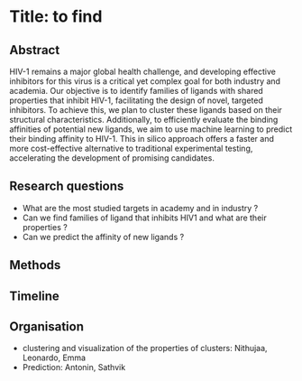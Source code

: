 # Title: to find

## Abstract

HIV-1 remains a major global health challenge, and developing effective inhibitors for this virus is a critical yet complex goal for both industry and academia. Our objective is to identify families of ligands with shared properties that inhibit HIV-1, facilitating the design of novel, targeted inhibitors. To achieve this, we plan to cluster these ligands based on their structural characteristics. Additionally, to efficiently evaluate the binding affinities of potential new ligands, we aim to use machine learning to predict their binding affinity to HIV-1. This in silico approach offers a faster and more cost-effective alternative to traditional experimental testing, accelerating the development of promising candidates.

## Research questions

- What are the most studied targets in academy and in industry ?
- Can we find families of ligand that inhibits HIV1 and what are their properties ?
- Can we predict the affinity of new ligands ?

## Methods

## Timeline

## Organisation

- clustering and visualization of the properties of clusters: Nithujaa, Leonardo, Emma
- Prediction: Antonin, Sathvik

